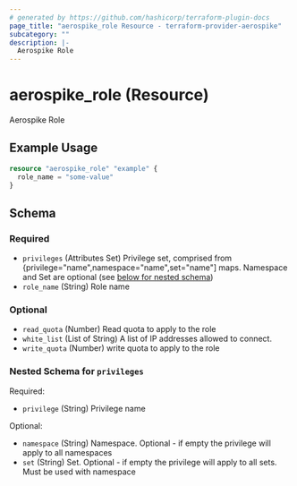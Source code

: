 ```yaml
---
# generated by https://github.com/hashicorp/terraform-plugin-docs
page_title: "aerospike_role Resource - terraform-provider-aerospike"
subcategory: ""
description: |-
  Aerospike Role
---
```


# aerospike_role (Resource)

Aerospike Role

## Example Usage

```terraform
resource "aerospike_role" "example" {
  role_name = "some-value"
}
```

<!-- schema generated by tfplugindocs -->
## Schema

### Required

- `privileges` (Attributes Set) Privilege set, comprised from {privilege="name",namespace="name",set="name"] maps. Namespace and Set are optional (see [below for nested schema](#nestedatt--privileges))
- `role_name` (String) Role name

### Optional

- `read_quota` (Number) Read quota to apply to the role
- `white_list` (List of String) A list of IP addresses allowed to connect.
- `write_quota` (Number) write quota to apply to the role

<a id="nestedatt--privileges"></a>
### Nested Schema for `privileges`

Required:

- `privilege` (String) Privilege name

Optional:

- `namespace` (String) Namespace. Optional - if empty the privilege will apply to all namespaces
- `set` (String) Set. Optional - if empty the privilege will apply to all sets. Must be used with namespace
